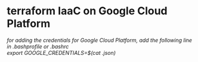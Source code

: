 # terraform IaaC on Google Cloud Platform

*for adding the credentials for Google Cloud Platform, add the following line in .bashprofile or .bashrc*	
*export GOOGLE_CREDENTIALS=$(cat <file path>.json)*

